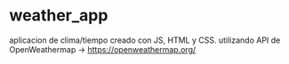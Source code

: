 # weather_app
aplicacion de clima/tiempo
creado con JS, HTML y CSS.
utilizando API de OpenWeathermap -> https://openweathermap.org/

